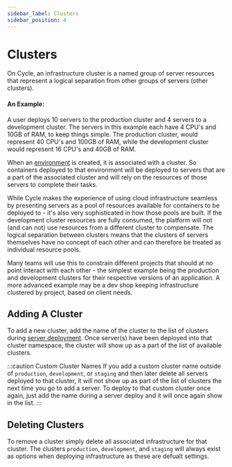 ```yaml
---
sidebar_label: Clusters
sidebar_position: 4
---
```


# Clusters
On Cycle, an infrastructure cluster is a named group of server resources that represent a logical separation from other groups of servers (other clusters).


#### An Example:
A user deploys 10 servers to the production cluster and 4 servers to a development cluster.  The servers in this example each have 4 CPU's and 10GB of RAM, to keep things simple. The production cluster, would represent 40 CPU's and 100GB of RAM, while the development cluster would represent 16 CPU's and 40GB of RAM.  


When an [environment](/docs/environments/) is created, it is associated with a cluster.  So containers deployed to that environment will be deployed to servers that are a part of the associated cluster and will rely on the resources of those servers to complete their tasks.  

While Cycle makes the experience of using cloud infrastructure seamless by presenting servers as a pool of resources available for containers to be deployed to - it's also very sophisticated in how those pools are built.  If the development cluster resources are fully consumed, the platform will not (and can not) use resources from a different cluster to compensate.  The logical separation between clusters means that the clusters of servers themselves have no concept of each other and can therefore be treated as individual resource pools.

Many teams will use this to constrain different projects that should at no point interact with each other - the simplest example being the production and development clusters for their respective versions of an application.  A more advanced example may be a dev shop keeping infrastructure clustered by project, based on client needs. 




## Adding A Cluster
To add a new cluster, add the name of the cluster to the list of clusters during [server deployment](/docs/infrastructure/add-infrastructure).  Once server(s) have been deployed into that cluster namespace, the cluster will show up as a part of the list of available clusters.  

:::caution Custom Cluster Names
If you add a custom cluster name outside of `production`, `development`, or `staging` and then later delete all servers deployed to that cluster, it will not show up as part of the list of clusters the next time you go to add a server.  To deploy to that custom cluster once again, just add the name during a server deploy and it will once again show in the list.
:::


## Deleting Clusters
To remove a cluster simply delete all associated infrastructure for that cluster.  The clusters `production`, `development`, and `staging` will always exist as options when deploying infrastructure as these are defualt settings.